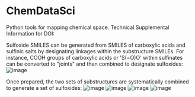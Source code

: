 # ChemDataSci
Python tools for mapping chemical space.
Technical Supplemental Information for DOI: 

Sulfoxide SMILES can be generated from SMILES of carboxylic acids and sulfinic salts by designating linkages within the substructure SMILEs. For instance, COOH groups of carboxylic acids or 'S(=O)O' within sulfinates can be converted to "joints"  and then combined to designate sulfoxides:
![image](https://user-images.githubusercontent.com/49004818/172218557-d3a3aa43-17b3-420b-8ce7-5397cb693999.png)

Once prepared, the two sets of substructures are systematically combined to generate a set of sulfoxides: 
![image](https://user-images.githubusercontent.com/49004818/172219359-6768aed4-46aa-42e4-8f81-13e96dd621c3.png)
![image](https://user-images.githubusercontent.com/49004818/172219379-f02859e8-079f-4aac-ac26-d359409ef52e.png)
![image](https://user-images.githubusercontent.com/49004818/172219395-a4199b4c-9e41-4287-af4c-60c592f2fa62.png)
![image](https://user-images.githubusercontent.com/49004818/172219417-bb1fd827-e8f8-4fc5-a644-156cc43da0b4.png)

